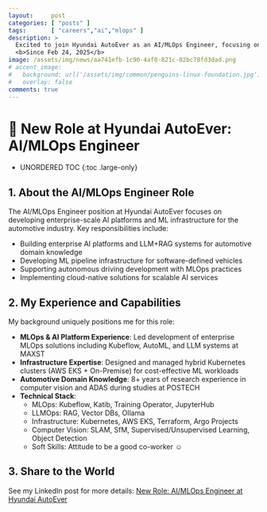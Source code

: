 ```yaml
---
layout:     post
categories: [ "posts" ]
tags:       [ "careers","ai","mlops" ]
description: >
  Excited to join Hyundai AutoEver as an AI/MLOps Engineer, focusing on enterprise AI platforms and ML pipelines for automotive domain.
  <b>Since Feb 24, 2025</b>
image: /assets/img/news/aa741efb-1c90-4af0-821c-02bc78fd3dad.png
# accent_image: 
#   background: url('/assets/img/common/penguins-linux-foundation.jpg') center/cover
#   overlay: false
comments: true
---
```


# 🎉 New Role at Hyundai AutoEver: AI/MLOps Engineer

* UNORDERED TOC
{:toc .large-only}

## 1. About the AI/MLOps Engineer Role

The AI/MLOps Engineer position at Hyundai AutoEver focuses on developing enterprise-scale AI platforms and ML infrastructure for the automotive industry. Key responsibilities include:

- Building enterprise AI platforms and LLM+RAG systems for automotive domain knowledge
- Developing ML pipeline infrastructure for software-defined vehicles
- Supporting autonomous driving development with MLOps practices
- Implementing cloud-native solutions for scalable AI services

## 2. My Experience and Capabilities

My background uniquely positions me for this role:

- **MLOps & AI Platform Experience**: Led development of enterprise MLOps solutions including Kubeflow, AutoML, and LLM systems at MAXST
- **Infrastructure Expertise**: Designed and managed hybrid Kubernetes clusters (AWS EKS + On-Premise) for cost-effective ML workloads
- **Automotive Domain Knowledge**: 8+ years of research experience in computer vision and ADAS during studies at POSTECH
- **Technical Stack**:
  - MLOps: Kubeflow, Katib, Training Operator, JupyterHub
  - LLMOps: RAG, Vector DBs, Ollama
  - Infrastructure: Kubernetes, AWS EKS, Terraform, Argo Projects
  - Computer Vision: SLAM, SfM, Supervised/Unsupervised Learning, Object Detection
  - Soft Skills: Attitude to be a good co-worker ☺️

## 3. Share to the World

See my LinkedIn post for more details: [New Role: AI/MLOps Engineer at Hyundai AutoEver](https://www.linkedin.com/posts/jyje_ko-hyundai-autoever-%ED%98%84%EB%8C%80%EC%98%A4%ED%86%A0%EC%97%90%EB%B2%84-%EC%97%90%EC%84%9C-aimlops-activity-7301174374303158272-Lh5X?utm_source=share&utm_medium=member_desktop&rcm=ACoAADjDTcIBdoOgl5sAEp4PtSRYd0bwmxg3mVM)
